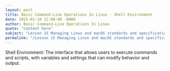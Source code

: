 ```yaml
---
layout: post
title: Basic Command-Line Operations In Linux - Shell Environment
date: 2025-01-10 12:00:00 -0000
author: Basic Command-Line Operations In Linux
quote: "content here"
subject: "Lesson 15 Managing Linux and macOS standards and specifications"
permalink: "/Lesson 15 Managing Linux and macOS standards and specifications/Basic Command-Line Operations In Linux/Basic Command-Line Operations In Linux - Shell Environment"
---
```


Shell Environment: The interface that allows users to execute commands and scripts, with variables and settings that can modify behavior and output.
